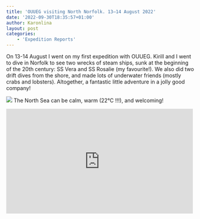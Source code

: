 ```yaml
---
title: 'OUUEG visiting North Norfolk. 13–14 August 2022'
date: '2022-09-30T18:35:57+01:00'
author: Karonlina
layout: post
categories:
    - 'Expedition Reports'
---
```


On 13-14 August I went on my first expedition with OUUEG. Kirill and I went to dive in Norfolk to see two wrecks of steam ships, sunk at the beginning of the 20th century: SS Vera and SS Rosalie (my favourite!). We also did two drift dives from the shore, and made lots of underwater friends (mostly crabs and lobsters). Altogether, a fantastic little adventure in a jolly good company!  
  
![](https://ouueg.com/wp-content/uploads/2022/09/IMG_20220814_100834857_HDR-.jpg)
The North Sea can be calm, warm (22°C !!!), and welcoming!

<iframe allow="accelerometer; autoplay; clipboard-write; encrypted-media; gyroscope; picture-in-picture; web-share" allowfullscreen="" frameborder="0" height="281" loading="lazy" src="https://www.youtube.com/embed/kF3j6toYEjY?feature=oembed" title="2022-08-13–14 OUUEG. North Norfolk" width="500"></iframe>
